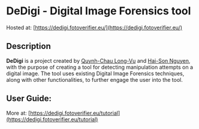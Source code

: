 # DeDigi - Digital Image Forensics tool
Hosted at: [https://dedigi.fotoverifier.eu/](https://dedigi.fotoverifier.eu/)

## Description
**DeDigi** is a project created by [Quynh-Chau Long-Vu](https://www.linkedin.com/in/lvqchau/) and [Hai-Son Nguyen](https://www.linkedin.com/in/nguyen-son99/), with the purpose of creating a tool for detecting manipulation attempts on a digital image. The tool uses existing Digital Image Forensics techniques, along with other functionalities, to further engage the user into the tool.

<!-- *This project was first created for a graduate project thesis at University Of Science, Ho Chi Minh City, Vietnam from June to August.*


## Installation

Clone the project, and install the neccessary dependencies
```
git clone https://github.com/lvqchau/dedigi
cd dedigi
npm install
npm start
``` -->


<!-- 
*For more information, contact <dedigi.diftool@gmail.com>* -->

## User Guide:
More at: [https://dedigi.fotoverifier.eu/tutorial](https://dedigi.fotoverifier.eu/tutorial)